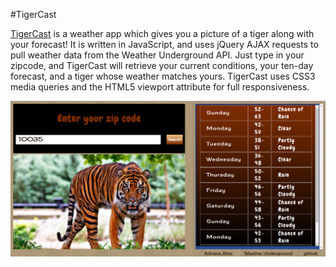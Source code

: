 #TigerCast

<a href="https://adrianaalter.github.io/TigerCast/">TigerCast</a> is a weather app which gives you a picture of a tiger along with your forecast!  It is written in JavaScript, and uses jQuery AJAX requests to pull weather data from the Weather Underground API.  Just type in your zipcode, and TigerCast will retrieve your current conditions, your ten-day forecast, and a tiger whose weather matches yours.  TigerCast uses CSS3 media queries and the HTML5 viewport attribute for full responsiveness.

<a href="https://adrianaalter.github.io/TigerCast/"><img src="./images/screenshots/screenshot3.png"></img></a>
